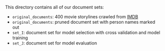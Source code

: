 This directory contains all of our document sets:

- `original_documents`: 400 movie storylines crawled from [IMDB](https://www.imdb.com/)
- `original_documents`: pruned document set with person names marked out
- `set_I`: document set for model selection with cross validation and model training
- `set_J`: document set for model evaluation